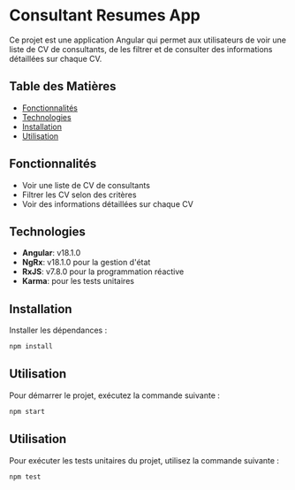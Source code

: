 # Consultant Resumes App

Ce projet est une application Angular qui permet aux utilisateurs de voir une liste de CV de consultants, de les filtrer et de consulter des informations détaillées sur chaque CV.

## Table des Matières

- [Fonctionnalités](#fonctionnalités)
- [Technologies](#technologies)
- [Installation](#installation)
- [Utilisation](#utilisation)

## Fonctionnalités

- Voir une liste de CV de consultants
- Filtrer les CV selon des critères
- Voir des informations détaillées sur chaque CV

## Technologies

- **Angular**: v18.1.0
- **NgRx**: v18.1.0 pour la gestion d'état
- **RxJS**: v7.8.0 pour la programmation réactive
- **Karma**: pour les tests unitaires

## Installation

Installer les dépendances :

```sh
npm install
```

## Utilisation

Pour démarrer le projet, exécutez la commande suivante :

```sh
npm start
```

## Utilisation

Pour exécuter les tests unitaires du projet, utilisez la commande suivante :

```sh
npm test
```
